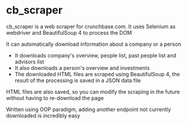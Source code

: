 # cb_scraper
cb_scraper is a web scraper for crunchbase.com.
It uses Selenium as webdriver and BeautifulSoup 4 to process 
the DOM

It can automatically download information about a company or a person

- It downloads company's overview, people list, 
past people list and advisors list
- It also downloads a person's overview and investments
- The downloaded HTML files are scraped using BeautifulSoup 4, 
the result of the processing is saved in a JSON data file

HTML files are also saved, so you can modify the scraping in the future without having to re-download the page

Written using OOP paradigm, adding another endpoint not currently downloaded is incredibly easy